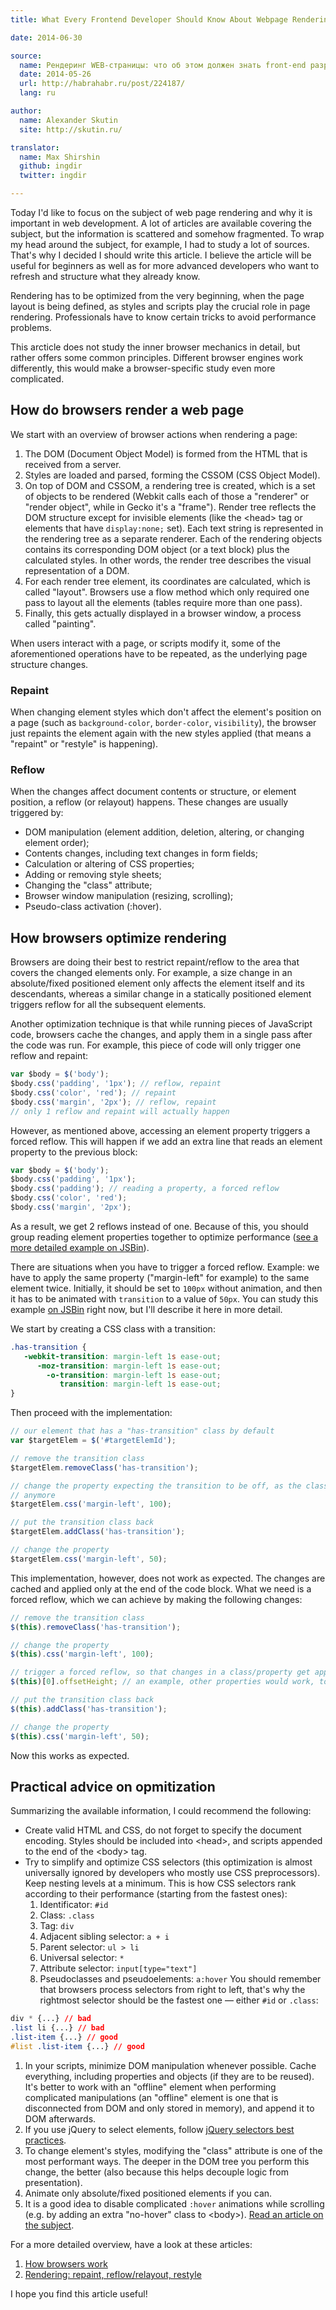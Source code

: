 ```yaml
---
title: What Every Frontend Developer Should Know About Webpage Rendering

date: 2014-06-30

source:
  name: Рендеринг WEB-страницы: что об этом должен знать front-end разработчик
  date: 2014-05-26
  url: http://habrahabr.ru/post/224187/
  lang: ru

author:
  name: Alexander Skutin
  site: http://skutin.ru/

translator:
  name: Max Shirshin
  github: ingdir
  twitter: ingdir

---
```


Today I'd like to focus on the subject of web page rendering and why it is important in web development. A lot of articles are available covering the subject, but the information is scattered and somehow fragmented. To wrap my head around the subject, for example, I had to study a lot of sources. That's why I decided I should write this article. I believe the article will be useful for beginners as well as for more advanced developers who want to refresh and structure what they already know.

<!-- cut -->

Rendering has to be optimized from the very beginning, when the page layout is being defined, as styles and scripts play the crucial role in page rendering. Professionals have to know certain tricks to avoid performance problems.

This arcticle does not study the inner browser mechanics in detail, but rather offers some common principles. Different browser engines work differently, this would make a browser-specific study even more complicated.

## How do browsers render a web page

We start with an overview of browser actions when rendering a page:

1. The DOM (Document Object Model) is formed from the HTML that is received from a server.
1. Styles are loaded and parsed, forming the CSSOM (CSS Object Model).
1. On top of DOM and CSSOM, a rendering tree is created, which is a set of objects to be rendered (Webkit calls each of those a "renderer" or "render object", while in Gecko it's a "frame"). Render tree reflects the DOM structure except for invisible elements (like the &lt;head&gt; tag or elements that have `display:none;` set). Each text string is represented in the rendering tree as a separate renderer. Each of the rendering objects contains its corresponding DOM object (or a text block) plus the calculated styles. In other words, the render tree describes the visual representation of a DOM.
1. For each render tree element, its coordinates are calculated, which is called "layout". Browsers use a flow method which only required one pass to layout all the elements (tables require more than one pass).
1. Finally, this gets actually displayed in a browser window, a process called "painting".

When users interact with a page, or scripts modify it, some of the aforementioned operations have to be repeated, as the underlying page structure changes.

### Repaint

When changing element styles which don't affect the element's position on a page (such as `background-color`, `border-color`, `visibility`), the browser just repaints the element again with the new styles applied (that means a "repaint" or "restyle" is happening).

### Reflow

When the changes affect document contents or structure, or element position, a reflow (or relayout) happens. These changes are usually triggered by:

* DOM manipulation (element addition, deletion, altering, or changing element order);
* Contents changes, including text changes in form fields;
* Calculation or altering of CSS properties;
* Adding or removing style sheets;
* Changing the "class" attribute;
* Browser window manipulation (resizing, scrolling);
* Pseudo-class activation (:hover).

## How browsers optimize rendering

Browsers are doing their best to restrict repaint/reflow to the area that covers the changed elements only. For example, a size change in an absolute/fixed positioned element only affects the element itself and its descendants, whereas a similar change in a statically positioned element triggers reflow for all the subsequent elements.

Another optimization technique is that while running pieces of JavaScript code, browsers cache the changes, and apply them in a single pass after the code was run. For example, this piece of code will only trigger one reflow and repaint:

```js
var $body = $('body');
$body.css('padding', '1px'); // reflow, repaint
$body.css('color', 'red'); // repaint
$body.css('margin', '2px'); // reflow, repaint
// only 1 reflow and repaint will actually happen 
```

However, as mentioned above, accessing an element property triggers a forced reflow. This will happen if we add an extra line that reads an element property to the previous block:

```js
var $body = $('body');
$body.css('padding', '1px');
$body.css('padding'); // reading a property, a forced reflow
$body.css('color', 'red');
$body.css('margin', '2px');
```

As a result, we get 2 reflows instead of one. Because of this, you should group reading element properties together to optimize performance (<a href="http://jsbin.com/duhah/2/edit">see a more detailed example on JSBin</a>).

There are situations when you have to trigger a forced reflow. Example: we have to apply the same property ("margin-left" for example) to the same element twice. Initially, it should be set to `100px` without animation, and then it has to be animated with `transition` to a value of `50px`. You can study this example <a href="http://jsbin.com/qutev/1/edit">on JSBin</a> right now, but I'll describe it here in more detail.

We start by creating a CSS class with a transition:

```css
.has-transition {
   -webkit-transition: margin-left 1s ease-out;
      -moz-transition: margin-left 1s ease-out;
        -o-transition: margin-left 1s ease-out;
           transition: margin-left 1s ease-out;
}
```

Then proceed with the implementation:

```js
// our element that has a "has-transition" class by default
var $targetElem = $('#targetElemId');

// remove the transition class
$targetElem.removeClass('has-transition');

// change the property expecting the transition to be off, as the class is not there
// anymore
$targetElem.css('margin-left', 100);

// put the transition class back
$targetElem.addClass('has-transition');

// change the property
$targetElem.css('margin-left', 50);
```

This implementation, however, does not work as expected. The changes are cached and applied only at the end of the code block. What we need is a forced reflow, which we can achieve by making the following changes:

```js
// remove the transition class
$(this).removeClass('has-transition');

// change the property
$(this).css('margin-left', 100);

// trigger a forced reflow, so that changes in a class/property get applied immediately
$(this)[0].offsetHeight; // an example, other properties would work, too

// put the transition class back
$(this).addClass('has-transition');

// change the property
$(this).css('margin-left', 50);
```

Now this works as expected.

## Practical advice on opmitization

Summarizing the available information, I could recommend the following:

* Create valid HTML and CSS, do not forget to specify the document encoding. Styles should be included into &lt;head&gt;, and scripts appended to the end of the &lt;body&gt; tag.
* Try to simplify and optimize CSS selectors (this optimization is almost universally ignored by developers who mostly use CSS preprocessors). Keep nesting levels at a minimum. This is how CSS selectors rank according to their performance (starting from the fastest ones):
  1. Identificator: `#id`
  1. Class: `.class`
  1. Tag: `div`
  1. Adjacent sibling selector: `a + i`
  1. Parent selector: `ul > li`
  1. Universal selector: `*`
  1. Attribute selector: `input[type="text"]`
  1. Pseudoclasses and pseudoelements: `a:hover`
You should remember that browsers process selectors from right to left, that's why the rightmost selector should be the fastest one — either `#id` or `.class`:

```css
div * {...} // bad
.list li {...} // bad
.list-item {...} // good
#list .list-item {...} // good
```
1. In your scripts, minimize DOM manipulation whenever possible. Cache everything, including properties and objects (if they are to be reused). It's better to work with an "offline" element when performing complicated manipulations (an "offline" element is one that is disconnected from DOM and only stored in memory), and append it to DOM afterwards.
1. If you use jQuery to select elements, follow <a href="http://learn.jquery.com/performance/optimize-selectors/">jQuery selectors best practices</a>.
1. To change element's styles, modifying the "class" attribute is one of the most performant ways. The deeper in the DOM tree you perform this change, the better (also because this helps decouple logic from presentation).
1. Animate only absolute/fixed positioned elements if you can.
1. It is a good idea to disable complicated `:hover` animations while scrolling (e.g. by adding an extra "no-hover" class to &lt;body&gt;). <a href="http://habrahabr.ru/post/204238/">Read an article on the subject</a>.

For a more detailed overview, have a look at these articles:

1. [How browsers work](http://taligarsiel.com/Projects/howbrowserswork1.htm)
1. [Rendering: repaint, reflow/relayout, restyle](http://www.phpied.com/rendering-repaint-reflowrelayout-restyle/)

I hope you find this article useful!


